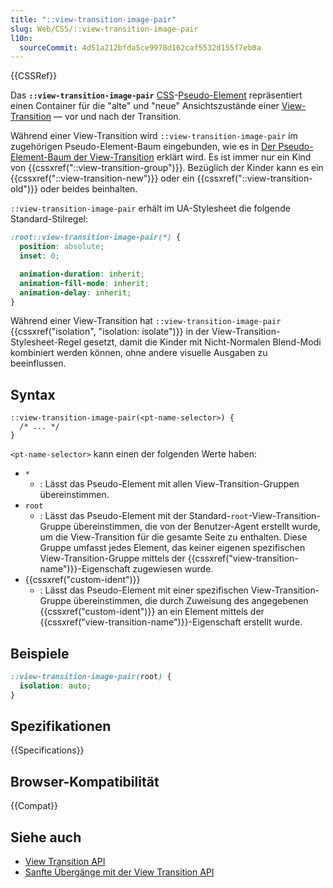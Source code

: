 ```yaml
---
title: "::view-transition-image-pair"
slug: Web/CSS/::view-transition-image-pair
l10n:
  sourceCommit: 4d51a212bfda5ce9978d162caf5532d155f7eb0a
---
```


{{CSSRef}}

Das **`::view-transition-image-pair`** [CSS](/de/docs/Web/CSS)-[Pseudo-Element](/de/docs/Web/CSS/Pseudo-elements) repräsentiert einen Container für die "alte" und "neue" Ansichtszustände einer [View-Transition](/de/docs/Web/API/View_Transition_API) — vor und nach der Transition.

Während einer View-Transition wird `::view-transition-image-pair` im zugehörigen Pseudo-Element-Baum eingebunden, wie es in [Der Pseudo-Element-Baum der View-Transition](/de/docs/Web/API/View_Transition_API/Using#the_view_transition_pseudo-element_tree) erklärt wird. Es ist immer nur ein Kind von {{cssxref("::view-transition-group")}}. Bezüglich der Kinder kann es ein {{cssxref("::view-transition-new")}} oder ein {{cssxref("::view-transition-old")}} oder beides beinhalten.

`::view-transition-image-pair` erhält im UA-Stylesheet die folgende Standard-Stilregel:

```css
:root::view-transition-image-pair(*) {
  position: absolute;
  inset: 0;

  animation-duration: inherit;
  animation-fill-mode: inherit;
  animation-delay: inherit;
}
```

Während einer View-Transition hat `::view-transition-image-pair` {{cssxref("isolation", "isolation: isolate")}} in der View-Transition-Stylesheet-Regel gesetzt, damit die Kinder mit Nicht-Normalen Blend-Modi kombiniert werden können, ohne andere visuelle Ausgaben zu beeinflussen.

## Syntax

```css-nolint
::view-transition-image-pair(<pt-name-selector>) {
  /* ... */
}
```

`<pt-name-selector>` kann einen der folgenden Werte haben:

- `*`
  - : Lässt das Pseudo-Element mit allen View-Transition-Gruppen übereinstimmen.
- `root`
  - : Lässt das Pseudo-Element mit der Standard-`root`-View-Transition-Gruppe übereinstimmen, die von der Benutzer-Agent erstellt wurde, um die View-Transition für die gesamte Seite zu enthalten. Diese Gruppe umfasst jedes Element, das keiner eigenen spezifischen View-Transition-Gruppe mittels der {{cssxref("view-transition-name")}}-Eigenschaft zugewiesen wurde.
- {{cssxref("custom-ident")}}
  - : Lässt das Pseudo-Element mit einer spezifischen View-Transition-Gruppe übereinstimmen, die durch Zuweisung des angegebenen {{cssxref("custom-ident")}} an ein Element mittels der {{cssxref("view-transition-name")}}-Eigenschaft erstellt wurde.

## Beispiele

```css
::view-transition-image-pair(root) {
  isolation: auto;
}
```

## Spezifikationen

{{Specifications}}

## Browser-Kompatibilität

{{Compat}}

## Siehe auch

- [View Transition API](/de/docs/Web/API/View_Transition_API)
- [Sanfte Übergänge mit der View Transition API](https://developer.chrome.com/docs/web-platform/view-transitions/)
